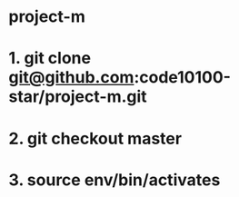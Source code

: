 # project-m

# 1. git clone git@github.com:code10100-star/project-m.git <br/> 
# 2. git checkout master <br/>
# 3. source env/bin/activates <br/>
